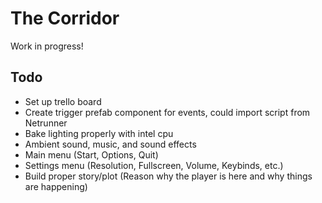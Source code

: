 # The Corridor

Work in progress!
<br>

<!-- <img src="https://github.com/Andrew32A/the-corridor/blob/main/Images/demo.gif" align="center"> -->

<!-- <details>
<summary>Screenshots</summary>
<img src="https://github.com/Andrew32A/the-corridor/blob/main/Images/screenshot1.png" align="center">
</details> -->

## Todo

- Set up trello board
- Create trigger prefab component for events, could import script from Netrunner
- Bake lighting properly with intel cpu
- Ambient sound, music, and sound effects
- Main menu (Start, Options, Quit)
- Settings menu (Resolution, Fullscreen, Volume, Keybinds, etc.)
- Build proper story/plot (Reason why the player is here and why things are happening)
